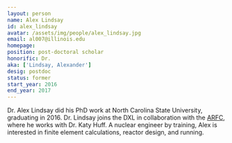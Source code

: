 ```yaml
---
layout: person
name: Alex Lindsay
id: alex_lindsay
avatar: /assets/img/people/alex_lindsay.jpg
email: al007@illinois.edu
homepage: 
position: post-doctoral scholar
honorific: Dr.
aka: ['Lindsay, Alexander']
desig: postdoc
status: former
start_year: 2016
end_year: 2017
---
```


Dr. Alex Lindsay did his PhD work at North Carolina State University,
graduating in 2016.  Dr. Lindsay joins the DXL in collaboration with
the <a href="http://arfc.github.io">ARFC</a>, where he works with Dr.
Katy Huff.  A nuclear engineer by training, Alex is interested in
finite element calculations, reactor design, and running.
